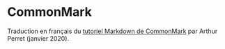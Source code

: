 # CommonMark

Traduction en français du [tutoriel Markdown de CommonMark](https://commonmark.org/help/tutorial/) par Arthur Perret (janvier 2020).